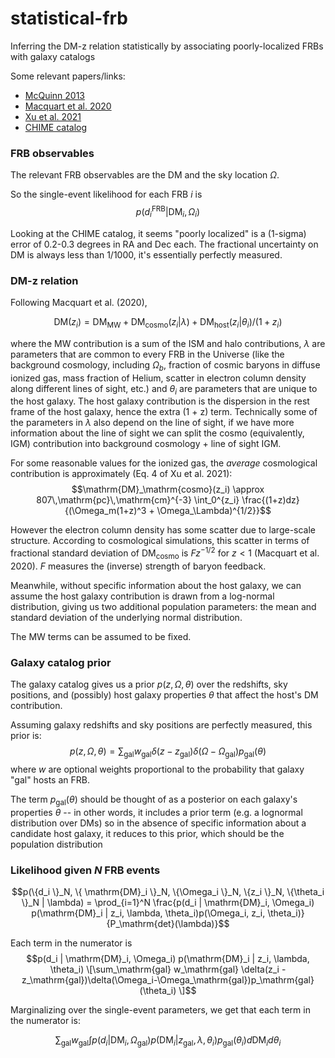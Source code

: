# statistical-frb
Inferring the DM-z relation statistically by associating poorly-localized FRBs with galaxy catalogs

Some relevant papers/links:

* [McQuinn 2013](https://arxiv.org/abs/1309.4451)
* [Macquart et al. 2020](https://arxiv.org/abs/2005.13161)
* [Xu et al. 2021](https://iopscience.iop.org/article/10.3847/2041-8213/ac399c/pdf)
* [CHIME catalog](https://www.chime-frb.ca/catalog)

### FRB observables

The relevant FRB observables are the DM and the sky location $\Omega$. 

So the single-event likelihood for each FRB $i$ is
$$p(d_i^\mathrm{FRB} | \mathrm{DM}_i, \Omega_i)$$

Looking at the CHIME catalog, it seems "poorly localized" is a (1-sigma) error of 0.2-0.3 degrees in RA and Dec each. 
The fractional uncertainty on DM is always less than 1/1000, it's essentially perfectly measured. 

### DM-z relation 

Following Macquart et al. (2020), 

$$\mathrm{DM}(z_i) = \mathrm{DM}_\mathrm{MW} + \mathrm{DM}_\mathrm{cosmo}(z_i | \lambda) + \mathrm{DM}_\mathrm{host}(z_i | \theta_i)/(1 + z_i)$$

where the MW contribution is a sum of the ISM and halo contributions, $\lambda$ are parameters that are common to every FRB in the Universe (like the background cosmology, including $\Omega_b$, fraction of cosmic baryons in diffuse ionized gas, mass fraction of Helium, scatter in electron column density along different lines of sight, etc.) and $\theta_i$ are parameters that are unique to the host galaxy. The host galaxy contribution is the dispersion in the rest frame of the host galaxy, hence the extra (1 + z) term. Technically some of the parameters in $\lambda$ also depend on the line of sight, if we have more information about the line of sight we can split the cosmo (equivalently, IGM) contribution into background cosmology + line of sight IGM. 

For some reasonable values for the ionized gas, the *average* cosmological contribution is approximately (Eq. 4 of Xu et al. 2021):
$$\mathrm{DM}_\mathrm{cosmo}(z_i) \approx  807\,\mathrm{pc}\,\mathrm{cm}^{-3} \int_0^{z_i} \frac{(1+z)dz}{(\Omega_m(1+z)^3 + \Omega_\Lambda)^{1/2}}$$

However the electron column density has some scatter due to large-scale structure. According to cosmological simulations, this scatter in terms of fractional standard deviation of $\mathrm{DM}_\mathrm{cosmo}$ is $Fz^{-1/2}$ for $z < 1$ (Macquart et al. 2020). $F$ measures the (inverse) strength of baryon feedback. 

Meanwhile, without specific information about the host galaxy, we can assume the host galaxy contribution is drawn from a log-normal distribution, giving us two additional population parameters: the mean and standard deviation of the underlying normal distribution. 

The MW terms can be assumed to be fixed. 

### Galaxy catalog prior

The galaxy catalog gives us a prior $p(z, \Omega, \theta)$ over the redshifts, sky positions, and (possibly) host galaxy properties $\theta$ that affect the host's DM contribution.

Assuming galaxy redshifts and sky positions are perfectly measured, this prior is:
$$p(z, \Omega, \theta) = \sum_\mathrm{gal} w_\mathrm{gal} \delta(z - z_\mathrm{gal})\delta(\Omega-\Omega_\mathrm{gal})p_\mathrm{gal}(\theta)$$
where $w$ are optional weights proportional to the probability that galaxy "gal" hosts an FRB. 

The term $p_\mathrm{gal}(\theta)$ should be thought of as a posterior on each galaxy's properties $\theta$ -- in other words, it includes a prior term (e.g. a lognormal distribution over DMs) so in the absence of specific information about a candidate host galaxy, it reduces to this prior, which should be the population distribution

### Likelihood given $N$ FRB events

$$p(\{d_i \}_N, \{ \mathrm{DM}_i \}_N, \{\Omega_i \}_N, \{z_i \}_N, \{\theta_i \}_N | \lambda) = \prod_{i=1}^N \frac{p(d_i | \mathrm{DM}_i, \Omega_i) p(\mathrm{DM}_i | z_i, \lambda, \theta_i)p(\Omega_i, z_i, \theta_i)}{P_\mathrm{det}(\lambda)}$$

Each term in the numerator is 
$$p(d_i | \mathrm{DM}_i, \Omega_i) p(\mathrm{DM}_i | z_i, \lambda, \theta_i) \[\sum_\mathrm{gal} w_\mathrm{gal} \delta(z_i - z_\mathrm{gal})\delta(\Omega_i-\Omega_\mathrm{gal})p_\mathrm{gal}(\theta_i) \]$$

Marginalizing over the single-event parameters, we get that each term in the numerator is:

$$\sum_\mathrm{gal} w_\mathrm{gal} \int p(d_i | \mathrm{DM}_i, \Omega_\mathrm{gal}) p(\mathrm{DM}_i | z_\mathrm{gal}, \lambda, \theta_i) p_\mathrm{gal}(\theta_i) d\mathrm{DM}_i d\theta_i $$



